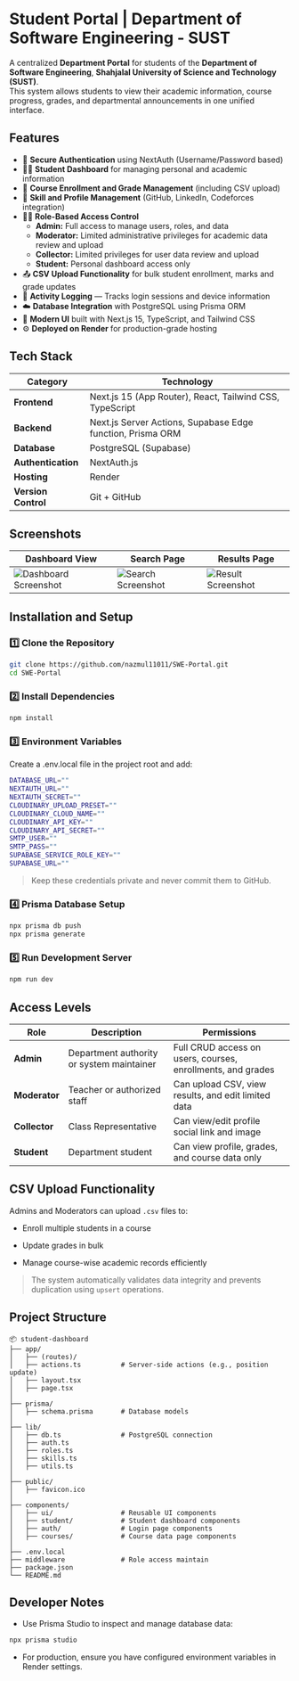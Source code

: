 # Student Portal | Department of Software Engineering - SUST

A centralized **Department Portal** for students of the **Department of Software Engineering**, **Shahjalal University of Science and Technology (SUST)**.  
This system allows students to view their academic information, course progress, grades, and departmental announcements in one unified interface.

## Features

- 🔐 **Secure Authentication** using NextAuth (Username/Password based)
- 🧑‍🎓 **Student Dashboard** for managing personal and academic information
- 🧾 **Course Enrollment and Grade Management** (including CSV upload)
- 🧠 **Skill and Profile Management** (GitHub, LinkedIn, Codeforces integration)
- 🧑‍💼 **Role-Based Access Control**
  - **Admin:** Full access to manage users, roles, and data
  - **Moderator:** Limited administrative privileges for academic data review and upload
  - **Collector:** Limited privileges for user data review and upload
  - **Student:** Personal dashboard access only
- 📤 **CSV Upload Functionality** for bulk student enrollment, marks and grade updates
- 🧾 **Activity Logging** — Tracks login sessions and device information
- ☁️ **Database Integration** with PostgreSQL using Prisma ORM
- 🧩 **Modern UI** built with Next.js 15, TypeScript, and Tailwind CSS
- ⚙️ **Deployed on Render** for production-grade hosting

## Tech Stack

| Category | Technology |
|-----------|-------------|
| **Frontend** | Next.js 15 (App Router), React, Tailwind CSS, TypeScript |
| **Backend** | Next.js Server Actions, Supabase Edge function,  Prisma ORM |
| **Database** | PostgreSQL (Supabase) |
| **Authentication** | NextAuth.js |
| **Hosting** | Render |
| **Version Control** | Git + GitHub |

## Screenshots

| Dashboard View | Search Page | Results Page |
|----------------|-------------|-----------|
| ![Dashboard Screenshot](https://i.postimg.cc/sfTV9L23/Screenshot-2025-10-16-224944.png) | ![Search Screenshot](https://i.postimg.cc/bYmzH5vj/Screenshot-2025-10-16-225040.png) | ![Result Screenshot](https://i.postimg.cc/tRBXtcgq/Screenshot-2025-10-16-225224.png) |


## Installation and Setup

### 1️⃣ Clone the Repository
```bash
git clone https://github.com/nazmul11011/SWE-Portal.git
cd SWE-Portal
```
### 2️⃣ Install Dependencies
```bash
npm install
```
### 3️⃣ Environment Variables

Create a .env.local file in the project root and add:

```bash
DATABASE_URL=""
NEXTAUTH_URL=""
NEXTAUTH_SECRET=""
CLOUDINARY_UPLOAD_PRESET=""
CLOUDINARY_CLOUD_NAME=""
CLOUDINARY_API_KEY=""
CLOUDINARY_API_SECRET=""
SMTP_USER=""
SMTP_PASS=""
SUPABASE_SERVICE_ROLE_KEY=""
SUPABASE_URL=""
```
> Keep these credentials private and never commit them to GitHub.

### 4️⃣ Prisma Database Setup
```bash
npx prisma db push
npx prisma generate
```
### 5️⃣ Run Development Server
```bash
npm run dev
```
## Access Levels

| Role | Description | Permissions |
|-----------|-------------|--------|
| **Admin** | Department authority or system maintainer | Full CRUD access on users, courses, enrollments, and grades |
| **Moderator** | Teacher or authorized staff | Can upload CSV, view results, and edit limited data |
| **Collector** | Class Representative | Can view/edit profile social link and image |
| **Student** | Department student | Can view profile, grades, and course data only |

## CSV Upload Functionality

Admins and Moderators can upload `.csv` files to:

- Enroll multiple students in a course

- Update grades in bulk

- Manage course-wise academic records efficiently

> The system automatically validates data integrity and prevents duplication using `upsert` operations.


## Project Structure
```pgsql
📦 student-dashboard
├── app/
│   ├── (routes)/
│   ├── actions.ts          # Server-side actions (e.g., position update)
│   ├── layout.tsx
│   ├── page.tsx
│
├── prisma/
│   ├── schema.prisma       # Database models
│
├── lib/
│   ├── db.ts               # PostgreSQL connection
│   ├── auth.ts
│   ├── roles.ts
│   ├── skills.ts
│   ├── utils.ts
│
├── public/
│   ├── favicon.ico
│
├── components/
│   ├── ui/                 # Reusable UI components
│   ├── student/            # Student dashboard components
│   ├── auth/               # Login page components
│   ├── courses/            # Course data page components
│
├── .env.local
├── middleware              # Role access maintain
├── package.json
└── README.md
```
## Developer Notes

- Use Prisma Studio to inspect and manage database data:
```bash
npx prisma studio
```
- For production, ensure you have configured environment variables in Render settings.